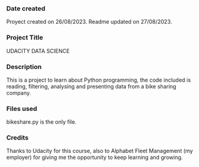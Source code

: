 ### Date created
Proyect created on 26/08/2023.
Readme updated on 27/08/2023.

### Project Title
UDACITY DATA SCIENCE

### Description
This is a project to learn about Python programming, the code included is reading, filtering, analysing and presenting data from a bike sharing company.

### Files used
bikeshare.py is the only file.

### Credits
Thanks to Udacity for this course, also to Alphabet Fleet Management (my employer) for giving me the opportunity to keep learning and growing.


